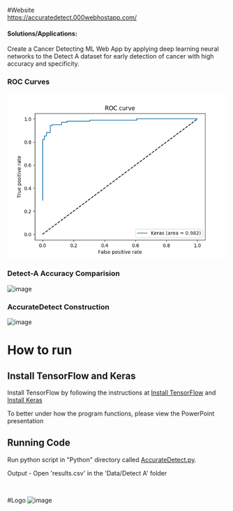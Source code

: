#Website
<br>
https://accuratedetect.000webhostapp.com/


#### Solutions/Applications:
Create a Cancer Detecting ML Web App by applying deep learning neural networks to the Detect A dataset for early detection of cancer with high accuracy and specificity.

### ROC Curves
![image](https://github.com/tanpatil/AccurateDetect/blob/main/Data/Detect%20A/ROC%20Curve/1.png)

### Detect-A Accuracy Comparision
![image](https://user-images.githubusercontent.com/89934290/137635753-08660989-f435-47ee-a525-5452a85e9295.png)


### AccurateDetect Construction
![image](https://user-images.githubusercontent.com/89934290/137635657-45a83750-047d-4c45-aa65-ab74fc3b07a5.png)

<h1>How to run</h1>
<h2>Install TensorFlow and Keras</h2>
<p>Install TensorFlow by following the instructions at <a href="https://www.tensorflow.org/install/">Install TensorFlow</a> and <a href="https://keras.io/#installation">Install Keras</a></p>
<p>To better under how the program functions, please view the PowerPoint presentation</p>
<h2>Running Code</h2>
<p>Run python script in "Python" directory called <a href="https://github.com/tanpatil/AccurateDetect/blob/main/Code/AccurateDetect.py">AccurateDetect.py</a>.</p>
<p>Output - Open 'results.csv' in the 'Data/Detect A' folder</p>
 </br>
 
 #Logo
![image](https://user-images.githubusercontent.com/89934290/137636057-ee032758-5d43-4cc0-878b-d113ad69df37.png)
